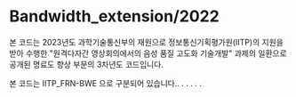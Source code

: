 # Bandwidth_extension/2022 
본 코드는 2023년도 과학기술통신부의 재원으로 정보통신기획평가원(IITP)의 지원을 받아 수행한 "원격다자간 영상회의에서의 음성 품질 고도화 기술개발" 과제의 일환으로 공개된 명료도 향상 부문의 3차년도 코드입니다. 

본 코드는 IITP_FRN-BWE 으로 구분되어 있습니다..
.
.
.
.
.
